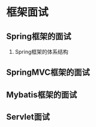 框架面试
====
Spring框架的面试
-----
 1. Spring框架的体系结构
 
SpringMVC框架的面试
-----

Mybatis框架的面试
-----

Servlet面试
-----
